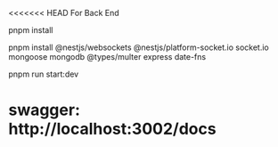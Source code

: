 <<<<<<< HEAD
For Back End

pnpm install 


pnpm install @nestjs/websockets @nestjs/platform-socket.io socket.io mongoose mongodb @types/multer express date-fns

pnpm run start:dev

swagger: http://localhost:3002/docs
=======